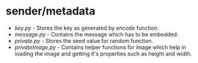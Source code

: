 # sender/metadata

* *key.py* - Stores the key as generated by *encode* function.
* *message.py* - Contains the message which has to be embedded.
* *private.py* - Stores the seed value for random function.
* *privateImage.py* - Contains helper functions for image which help in loading the image and getting it's properties such as height and width.
